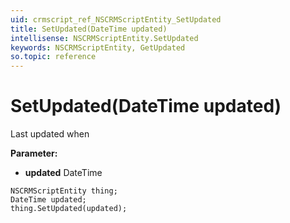 ```yaml
---
uid: crmscript_ref_NSCRMScriptEntity_SetUpdated
title: SetUpdated(DateTime updated)
intellisense: NSCRMScriptEntity.SetUpdated
keywords: NSCRMScriptEntity, GetUpdated
so.topic: reference
---
```


# SetUpdated(DateTime updated)

Last updated when

**Parameter:** 
* **updated** DateTime

```crmscript
NSCRMScriptEntity thing;
DateTime updated;
thing.SetUpdated(updated);
```


